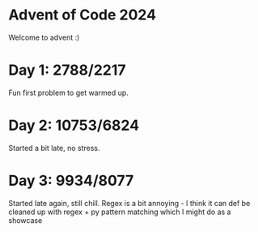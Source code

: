 # Advent of Code 2024

Welcome to advent :)

# Day 1: 2788/2217
Fun first problem to get warmed up.

# Day 2: 10753/6824
Started a bit late, no stress.

# Day 3: 9934/8077
Started late again, still chill. Regex is a bit annoying - I think it can def be cleaned up with regex + py pattern matching which I might do as a showcase